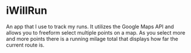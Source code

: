 # iWillRun

An app that I use to track my runs. It utilizes the Google Maps API and allows you to freeform select multiple points on a map. As you select more and more points there is a running milage total that displays how far the current route is. 
